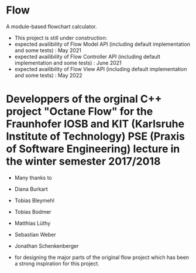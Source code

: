 # Flow
A module-based flowchart calculator.

* This project is still under construction: 
* 	expected availibility of Flow Model API (including default implementation and some tests) : May 2021
*	expected availibility of Flow Controller API (including default implementation and some tests) : June 2021
* 	expected availibility of Flow View API (including default implementation and some tests) : May 2022
 
# Developpers of the orginal C++ project "Octane Flow" for the Fraunhofer IOSB and KIT (Karlsruhe Institute of Technology) PSE (Praxis of Software Engineering) lecture in the winter semester 2017/2018

* Many thanks to 

* Diana Burkart
* Tobias Bleymehl
* Tobias Bodmer
* Matthias Lüthy
* Sebastian Weber
* Jonathan Schenkenberger

* for designing the major parts of the original flow project which has been a strong inspiration for this project.
